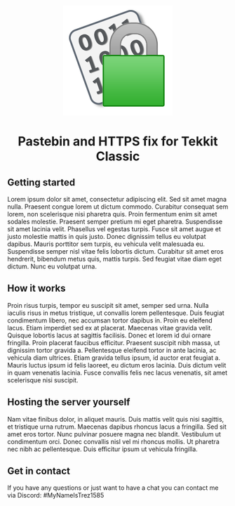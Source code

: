 <p align="center"><img src="media/logo.png" alt="Logo"></p>
<h1 align="center">Pastebin and HTTPS fix for Tekkit Classic</h1>

## Getting started
Lorem ipsum dolor sit amet, consectetur adipiscing elit. Sed sit amet magna nulla. Praesent congue lorem ut dictum commodo. Curabitur consequat sem lorem, non scelerisque nisi pharetra quis. Proin fermentum enim sit amet sodales molestie. Praesent semper pretium mi eget pharetra. Suspendisse sit amet lacinia velit. Phasellus vel egestas turpis. Fusce sit amet augue et justo molestie mattis in quis justo. Donec dignissim tellus eu volutpat dapibus. Mauris porttitor sem turpis, eu vehicula velit malesuada eu. Suspendisse semper nisl vitae felis lobortis dictum. Curabitur sit amet eros hendrerit, bibendum metus quis, mattis turpis. Sed feugiat vitae diam eget dictum. Nunc eu volutpat urna.

## How it works
Proin risus turpis, tempor eu suscipit sit amet, semper sed urna. Nulla iaculis risus in metus tristique, ut convallis lorem pellentesque. Duis feugiat condimentum libero, nec accumsan tortor dapibus in. Proin eu eleifend lacus. Etiam imperdiet sed ex at placerat. Maecenas vitae gravida velit. Quisque lobortis lacus at sagittis facilisis. Donec et lorem id dui ornare fringilla. Proin placerat faucibus efficitur. Praesent suscipit nibh massa, ut dignissim tortor gravida a. Pellentesque eleifend tortor in ante lacinia, ac vehicula diam ultrices. Etiam gravida tellus ipsum, id auctor erat feugiat a. Mauris luctus ipsum id felis laoreet, eu dictum eros lacinia. Duis dictum velit in quam venenatis lacinia. Fusce convallis felis nec lacus venenatis, sit amet scelerisque nisi suscipit.

## Hosting the server yourself
Nam vitae finibus dolor, in aliquet mauris. Duis mattis velit quis nisi sagittis, et tristique urna rutrum. Maecenas dapibus rhoncus lacus a fringilla. Sed sit amet eros tortor. Nunc pulvinar posuere magna nec blandit. Vestibulum ut condimentum orci. Donec convallis nisl vel mi rhoncus mollis. Ut pharetra nec nibh ac pellentesque. Duis efficitur ipsum ut vehicula fringilla.

## Get in contact
If you have any questions or just want to have a chat you can contact me via Discord: #MyNameIsTrez1585